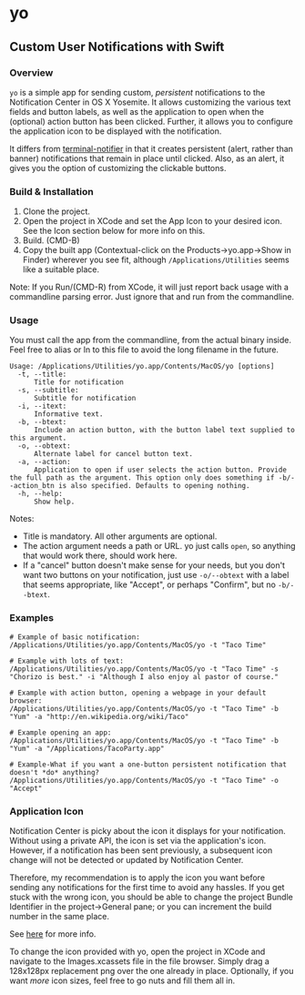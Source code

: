 # yo

## Custom User Notifications with Swift

### Overview
```yo``` is a simple app for sending custom, *persistent* notifications to the Notification Center in OS X Yosemite. It allows customizing the various text fields and button labels, as well as the application to open when the (optional) action button has been clicked. Further, it allows you to configure the application icon to be displayed with the notification.

It differs from [terminal-notifier](https://github.com/alloy/terminal-notifier) in that it creates persistent (alert, rather than banner) notifications that remain in place until clicked. Also, as an alert, it gives you the option of customizing the clickable buttons.

### Build & Installation
1. Clone the project.
2. Open the project in XCode and set the App Icon to your desired icon. See the Icon section below for more info on this.
3. Build. (CMD-B)
4. Copy the built app (Contextual-click on the Products->yo.app->Show in Finder) wherever you see fit, although ```/Applications/Utilities``` seems like a suitable place.

Note: If you Run/(CMD-R) from XCode, it will just report back usage with a commandline parsing error. Just ignore that and run from the commandline.

### Usage
You must call the app from the commandline, from the actual binary inside. Feel free to alias or ln to this file to avoid the long filename in the future.

```
Usage: /Applications/Utilities/yo.app/Contents/MacOS/yo [options]
  -t, --title:
      Title for notification
  -s, --subtitle:
      Subtitle for notification
  -i, --itext:
      Informative text.
  -b, --btext:
	  Include an action button, with the button label text supplied to this argument.
  -o, --obtext:  
      Alternate label for cancel button text.
  -a, --action:  
      Application to open if user selects the action button. Provide the full path as the argument. This option only does something if -b/--action_btn is also specified. Defaults to opening nothing.
  -h, --help:
	  Show help.
```

Notes:
- Title is mandatory. All other arguments are optional.
- The action argument needs a path or URL. yo just calls ```open```, so anything that would work there, should work here.
- If a "cancel" button doesn't make sense for your needs, but you don't want two buttons on your notification, just use ```-o/--obtext``` with a label that seems appropriate, like "Accept", or perhaps "Confirm", but no ```-b/--btext```.

### Examples
```
# Example of basic notification:
/Applications/Utilities/yo.app/Contents/MacOS/yo -t "Taco Time"

# Example with lots of text:
/Applications/Utilities/yo.app/Contents/MacOS/yo -t "Taco Time" -s "Chorizo is best." -i "Although I also enjoy al pastor of course."

# Example with action button, opening a webpage in your default browser:
/Applications/Utilities/yo.app/Contents/MacOS/yo -t "Taco Time" -b "Yum" -a "http://en.wikipedia.org/wiki/Taco"

# Example opening an app: 
/Applications/Utilities/yo.app/Contents/MacOS/yo -t "Taco Time" -b "Yum" -a "/Applications/TacoParty.app"

# Example-What if you want a one-button persistent notification that doesn't *do* anything?
/Applications/Utilities/yo.app/Contents/MacOS/yo -t "Taco Time" -o "Accept"
```

### Application Icon
Notification Center is picky about the icon it displays for your notification. Without using a private API, the icon is set via the application's icon. However, if a notification has been sent previously, a subsequent icon change will not be detected or updated by Notification Center.

Therefore, my recommendation is to apply the icon you want before sending any notifications for the first time to avoid any hassles. If you get stuck with the wrong icon, you should be able to change the project Bundle Identifier in the project->General pane; or you can increment the build number in the same place.

See [here](http://stackoverflow.com/questions/11856766/osx-notification-center-icon) for more info.

To change the icon provided with yo, open the project in XCode and navigate to the Images.xcassets file in the file browser. Simply drag a 128x128px replacement png over the one already in place. Optionally, if you want *more* icon sizes, feel free to go nuts and fill them all in.
